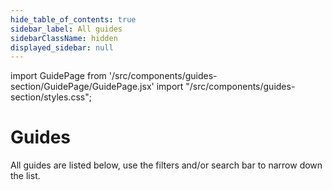 ```yaml
---
hide_table_of_contents: true
sidebar_label: All guides
sidebarClassName: hidden
displayed_sidebar: null
---
```


import GuidePage from '/src/components/guides-section/GuidePage/GuidePage.jsx'
import "/src/components/guides-section/styles.css";

# Guides

All guides are listed below, use the filters and/or search bar to narrow down the list.

<GuidePage />
